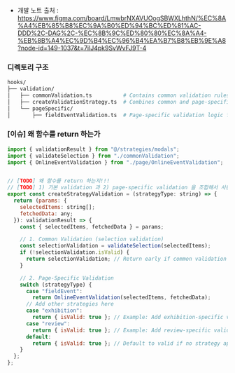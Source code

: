 
- 개발 노트 출처 : https://www.figma.com/board/LmwbrNXAVUOogSBWXLhthN/%EC%8A%A4%EB%85%B8%EC%9A%B0%ED%94%BC%ED%81%AC-DDD%2C-DAG%2C-%EC%8B%9C%ED%80%80%EC%8A%A4-%EB%8B%A4%EC%9D%B4%EC%96%B4%EA%B7%B8%EB%9E%A8?node-id=149-1037&t=7ilJ4pk9SvWvFJ9T-4


### 디렉토리 구조 
```bash
hooks/
├── validation/
│   ├── commonValidation.ts          # Contains common validation rules
│   ├── createValidationStrategy.ts  # Combines common and page-specific 
│   └── pageSpecific/
│       ├── fieldEventValidation.ts  # Page-specific validation logic for Field 
```

### [이슈] 왜 함수를 return 하는가 

```jsx
import { validationResult } from "@/strategies/modals";
import { validateSelection } from "./commonValidation";
import { OnlineEventValidation } from "./page/OnlineEventValidation";


// [TODO] 왜 함수를 return 하는지!!! 
// [TODO] 1) 기본 validation 과 2) page-specific validation 을 조합해서 사용 
export const createStrategyValidation = (strategyType: string) => {
  return (params: {
    selectedItems: string[];
    fetchedData: any;
  }): validationResult => {
    const { selectedItems, fetchedData } = params;

    // 1. Common Validation (selection validation)
    const selectionValidation = validateSelection(selectedItems);
    if (!selectionValidation.isValid) {
      return selectionValidation; // Return early if common validation fails
    }

    // 2. Page-Specific Validation
    switch (strategyType) {
      case "fieldEvent":
        return OnlineEventValidation(selectedItems, fetchedData);
      // Add other strategies here
      case "exhibition":
        return { isValid: true }; // Example: Add exhibition-specific validation here
      case "review":
        return { isValid: true }; // Example: Add review-specific validation here
      default:
        return { isValid: true }; // Default to valid if no strategy applies
    }
  };
};

```
